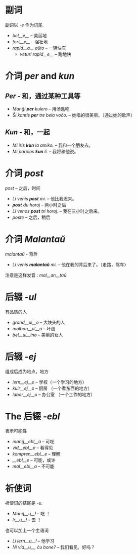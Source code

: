 # 副词

副词以 *-e* 作为词尾.

- *bel__e__*   – 美丽地
- *fort__e__*  – 强壮地
- *rapid__a__ aŭto*   – 一辆快车
	- *veturi rapid__e__*   – 跑地快


# 介词 *per* and *kun*

## *Per* - 和，通过某种工具等

- *Manĝi __per__ kulero* – 用汤匙吃
- *Ŝi kantis __per__ tre bela voĉo.* – 她唱的很美丽。（通过她的歌声）
 
## *Kun* - 和，一起 

- *Mi iris __kun__ la amiko.*    – 我和一个朋友去。
- *Mi parolos __kun__ li.*       – 我将和他说。



# 介词 *post*

*post* – 之后，时间

- *Li venis __post__ mi.*   – 他比我迟来。
- *__post__ du horoj* – 两小时之后
- *Li venos __post__ tri horoj.* – 我在三小时之后来。
- *poste* – 之后，稍后


# 介词 *Malantaŭ*

*malantaŭ* - 背后

- *Li venis __malantaŭ__ mi.* – 他在我的背后来了。（走路，驾车）

注意是这样发音 : *mal__an__taŭ*.
 
# 后辍 *-ul*

有品质的人

- *grand__ul__o*  – 大块头的人
- *malbon__ul__o* – 坏蛋
- *bel__ul__ino*  – 美丽的女人

 

# 后辍 *-ej*

组成后成为地点，地方

- *lern__ej__o*  – 学校（一个学习的地方）
- *kuir__ej__o*  – 厨房 （一个煮东西的地方）
- *labor__ej__o* – 办公室 （一个工作的地方）
 

# The 后辍 *-ebl*

表示可能性

- *manĝ__ebl__a* – 可吃
- *vid__ebl__a* – 看得见
- *kompren__ebl__e* – 理解
- *__ebl__e* – 可能，或许
- *mal__ebl__a* – 不可能


# 祈使词

祈使词的结尾是 *-u*.

- *Manĝ__u__!*   – 吃 ！
- *Ir__u__!*   – 去 ！ 

也可以加上一个主语词

- *Li lern__u__!* – 他学习
- *Ni vid__u__, ĉu bone?*  – 我们看见，好吗？
 
